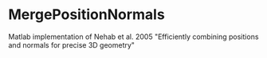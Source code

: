 # MergePositionNormals
Matlab implementation of Nehab et al. 2005 "Efficiently combining positions and normals for precise 3D geometry"
